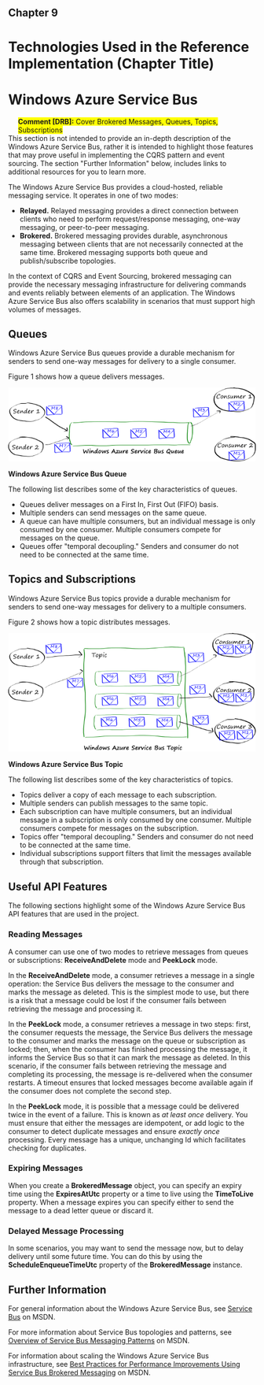 ## Chapter 9

# Technologies Used in the Reference Implementation (Chapter Title)

# Windows Azure Service Bus  

<div style="margin-left:20px;margin-right:20px;">
  <span style="background-color:yellow;">
    <b>Comment [DRB]:</b>
	Cover Brokered Messages, Queues, Topics, Subscriptions
  </span>
</div> 
This section is not intended to provide an in-depth description of the Windows Azure Service Bus, rather it is intended to highlight those features that may prove useful in implementing the CQRS pattern and event sourcing. The section "Further Information" below, includes links to additional resources for you to learn more.

The Windows Azure Service Bus provides a cloud-hosted, reliable messaging service. It operates in one of two modes:

* **Relayed.** Relayed messaging provides a direct connection between clients who need to perform request/response messaging, one-way messaging, or peer-to-peer messaging.
* **Brokered.** Brokered messaging provides durable, asynchronous messaging between clients that are not necessarily connected at the same time. Brokered messaging supports both queue and publish/subscribe topologies.

In the context of CQRS and Event Sourcing, brokered messaging can provide the necessary messaging infrastructure for delivering commands and events reliably between elements of an application. The Windows Azure Service Bus also offers scalability in scenarios that must support high volumes of messages.

## Queues

Windows Azure Service Bus queues provide a durable mechanism for senders to send one-way messages for delivery to a single consumer. 

Figure 1 shows how a queue delivers messages.

![Figure 1][fig1] 

**Windows Azure Service Bus Queue**

The following list describes some of the key characteristics of queues.

* Queues deliver messages on a First In, First Out (FIFO) basis.
* Multiple senders can send messages on the same queue.
* A queue can have multiple consumers, but an individual message is only consumed by one consumer. Multiple consumers compete for messages on the queue.
* Queues offer "temporal decoupling." Senders and consumer do not need to be connected at the same time. 

## Topics and Subscriptions

Windows Azure Service Bus topics provide a durable mechanism for senders to send one-way messages for delivery to a multiple consumers. 

Figure 2 shows how a topic distributes messages.

![Figure 2][fig2] 

**Windows Azure Service Bus Topic**

The following list describes some of the key characteristics of topics.

* Topics deliver a copy of each message to each subscription.
* Multiple senders can publish messages to the same topic.
* Each subscription can have multiple consumers, but an individual message in a subscription is only consumed by one consumer. Multiple consumers compete for messages on the subscription.
* Topics offer "temporal decoupling." Senders and consumer do not need to be connected at the same time.
* Individual subscriptions support filters that limit the messages available through that subscription.

## Useful API Features

The following sections highlight some of the Windows Azure Service Bus API features that are used in the project.

### Reading Messages

A consumer can use one of two modes to retrieve messages from queues or subscriptions: **ReceiveAndDelete** mode and **PeekLock** mode.

In the **ReceiveAndDelete** mode, a consumer retrieves a message in a single operation: the Service Bus delivers the message to the consumer and marks the message as deleted. This is the simplest mode to use, but there is a risk that a message could be lost if the consumer fails between retrieving the message and processing it.

In the **PeekLock** mode, a consumer retrieves a message in two steps: first, the consumer requests the message, the Service Bus delivers the message to the consumer and marks the message on the queue or subscription as locked; then, when the consumer has finished processing the message, it informs the Service Bus so that it can mark the message as deleted. In this scenario, if the consumer fails between retrieving the message and completing its processing, the message is re-delivered when the consumer restarts. A timeout ensures that locked messages become available again if the consumer does not complete the second step.

In the **PeekLock** mode, it is possible that a message could be delivered twice in the event of a failure. This is known as *at least once* delivery. You must ensure that either the messages are idempotent, or add logic to the consumer to detect duplicate messages and ensure *exactly once* processing. Every message has a unique, unchanging Id which facilitates checking for duplicates.

### Expiring Messages

When you create a **BrokeredMessage** object, you can specify an expiry time using the **ExpiresAtUtc** property or a time to live using the **TimeToLive** property. When a message expires you can specify either to send the message to a dead letter queue or discard it.

### Delayed Message Processing

In some scenarios, you may want to send the message now, but to delay delivery until some future time. You can do this by using the **ScheduleEnqueueTimeUtc** property of the **BrokeredMessage** instance.

## Further Information

For general information about the Windows Azure Service Bus, see 
[Service Bus][sb] on MSDN. 

For more information about Service Bus topologies and patterns, see
[Overview of Service Bus Messaging Patterns][sbpatterns] on MSDN.

For information about scaling the Windows Azure Service Bus 
infrastructure, see [Best Practices for Performance Improvements Using 
Service Bus Brokered Messaging][sbperf] on MSDN. 


[fig1]:           images/Reference_09_ServiceBusQueue.png?raw=true
[fig2]:           images/Reference_09_ServiceBusTopic.png?raw=true

[sb]:             http://msdn.microsoft.com/en-us/library/ee732537.aspx
[sbperf]:         http://msdn.microsoft.com/en-us/library/hh528527.aspx
[sbpatterns]:     http://msdn.microsoft.com/en-us/library/hh410103.aspx